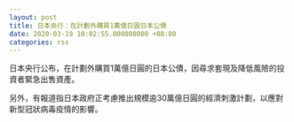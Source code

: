 ```yaml
---
layout: post
title: 日本央行：在計劃外購買1萬億日圓日本公債
date: 2020-03-19 10:02:55.000000000 +08:00
categories: rss
---
```


日本央行公布，在計劃外購買1萬億日圓的日本公債，因尋求套現及降低風險的投資者緊急出售資產。

另外，有報道指日本政府正考慮推出規模逾30萬億日圓的經濟刺激計劃，以應對新型冠狀病毒疫情的影響。
